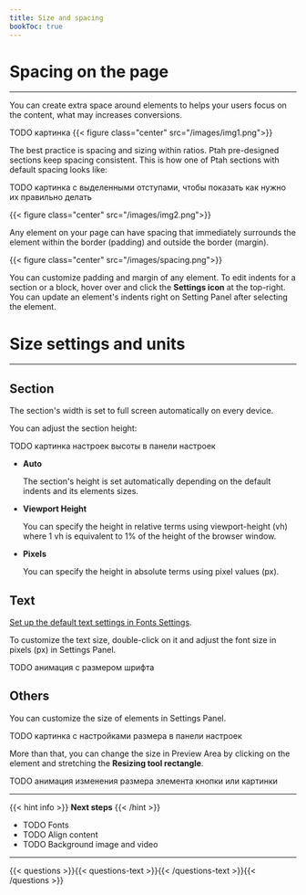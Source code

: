 ```yaml
---
title: Size and spacing
bookToc: true
---
```


# Spacing on the page
***

You can create extra space around elements to helps your users focus on the content, what may increases conversions.

TODO картинка
{{< figure class="center" src="/images/img1.png">}}

The best practice is spacing and sizing within ratios. Ptah pre-designed sections keep spacing consistent. 
This is how one of Ptah sections with default spacing looks like: 

TODO картинка с выделенными отступами, чтобы показать как нужно их правильно делать

{{< figure class="center" src="/images/img2.png">}}

Any element on your page can have spacing that immediately surrounds the element within the border (padding) and outside the border (margin).

{{< figure class="center" src="/images/spacing.png">}}

You can customize padding and margin of any element. 
To edit indents for a section or a block, hover over and click the **Settings icon** at the top-right. 
You can update an element's indents right on Setting Panel after selecting the element.

# Size settings and units
***

## Section

The section's width is set to full screen automatically on every device.

You can adjust the section height:

TODO картинка настроек высоты в панели настроек

- **Auto**
    
    The section's height is set automatically depending on the default indents and its elements sizes.
    
- **Viewport Height**
    
    You can specify the height in relative terms using viewport-height (vh) 
    where 1 vh is equivalent to 1% of the height of the browser window.
    
- **Pixels**
    
    You can specify the height in absolute terms using pixel values (px).
    

## Text

[Set up the default text settings in Fonts Settings](TODO).

To customize the text size, double-click on it and adjust the font size in pixels (px) in Settings Panel.

TODO анимация с размером шрифта

## Others

You can customize the size of elements in Settings Panel.

TODO картинка с настройками размера в панели настроек

More than that, you can change the size in Preview Area by clicking on the element and stretching the **Resizing tool rectangle**.

TODO анимация изменения размера элемента кнопки или картинки

***

{{< hint info >}}
**Next steps**
{{< /hint >}}

- TODO Fonts
- TODO Align content
- TODO Background image and video

***

{{< questions >}}{{< questions-text >}}{{< /questions-text >}}{{< /questions >}}
